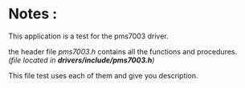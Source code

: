 # Notes :

This application is a test for the pms7003 driver.  


the header file _pms7003.h_ contains all the functions and procedures.  
_(file located in **drivers/include/pms7003.h**)_  


This file test uses each of them and give you description.  
